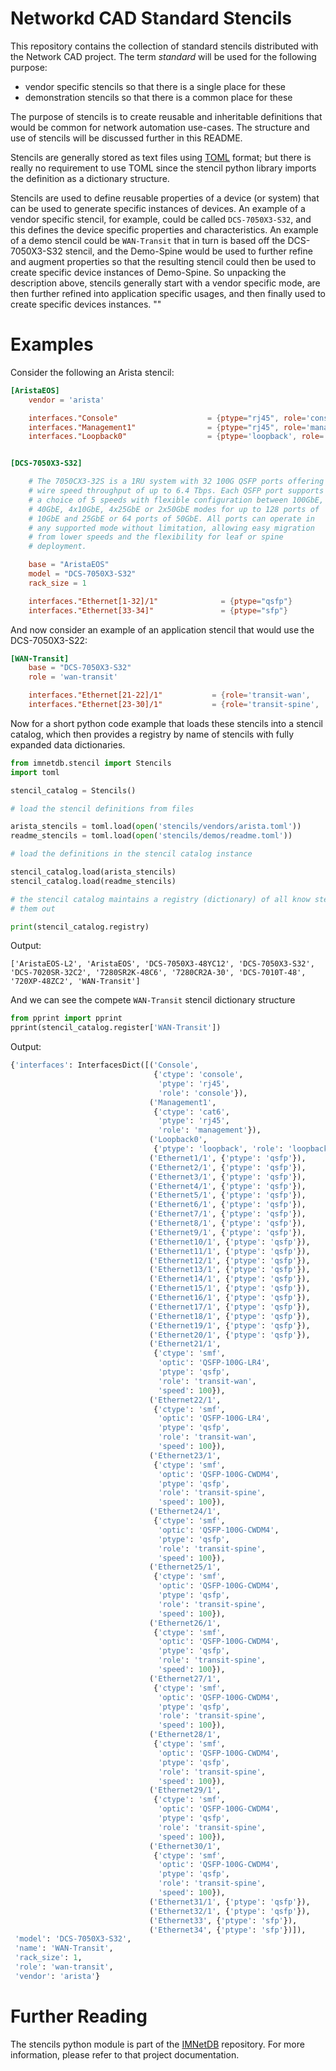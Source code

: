 # Networkd CAD Standard Stencils

This repository contains the collection of standard stencils distributed with
the Network CAD project.  The term *standard* will be used for the following purpose:

   - vendor specific stencils so that there is a single place for these
   - demonstration stencils so that there is a common place for these

The purpose of stencils is to create reusable and inheritable definitions that would be
common for network automation use-cases.  The structure and use of stencils will be discussed
further in this README.

Stencils are generally stored as text files using
[TOML](https://github.com/toml-lang/toml) format; but there is really no
requirement to use TOML since the stencil python library imports the definition
as a dictionary structure.

Stencils are used to define reusable properties of a device (or system) that
can be used to generate specific instances of devices.  An example of a vendor
specific stencil, for example, could be called `DCS-7050X3-S32`, and this
defines the device specific properties and characteristics.  An example of a
demo stencil could be `WAN-Transit` that in turn is based off the
DCS-7050X3-S32 stencil, and the Demo-Spine would be used to further refine and
augment properties so that the resulting stencil could then be used to create
specific device instances of Demo-Spine.  So unpacking the description above,
stencils generally start with a vendor specific mode, are then further refined
into application specific usages, and then finally used to create specific
devices instances.
""   

# Examples

Consider the following an Arista stencil:

````toml
[AristaEOS]
    vendor = 'arista'

    interfaces."Console"                    = {ptype="rj45", role='console',    ctype='console'}
    interfaces."Management1"                = {ptype="rj45", role='management', ctype='cat6'}
    interfaces."Loopback0"                  = {ptype='loopback', role='loopback'}


[DCS-7050X3-S32]

    # The 7050CX3-32S is a 1RU system with 32 100G QSFP ports offering
    # wire speed throughput of up to 6.4 Tbps. Each QSFP port supports
    # a choice of 5 speeds with flexible configuration between 100GbE,
    # 40GbE, 4x10GbE, 4x25GbE or 2x50GbE modes for up to 128 ports of
    # 10GbE and 25GbE or 64 ports of 50GbE. All ports can operate in
    # any supported mode without limitation, allowing easy migration
    # from lower speeds and the flexibility for leaf or spine
    # deployment.

    base = "AristaEOS"
    model = "DCS-7050X3-S32"
    rack_size = 1

    interfaces."Ethernet[1-32]/1"              = {ptype="qsfp"}
    interfaces."Ethernet[33-34]"               = {ptype="sfp"}
````   

And now consider an example of an application stencil that would use the DCS-7050X3-S22:

````toml
[WAN-Transit]
    base = "DCS-7050X3-S32"
    role = 'wan-transit'

    interfaces."Ethernet[21-22]/1"           = {role='transit-wan',     speed=100, optic='QSFP-100G-LR4',     ctype='smf'}
    interfaces."Ethernet[23-30]/1"           = {role='transit-spine',   speed=100, optic='QSFP-100G-CWDM4',   ctype='smf'}
````

Now for a short python code example that loads these stencils into a stencil catalog, which then provides
a registry by name of stencils with fully expanded data dictionaries.

````python
from imnetdb.stencil import Stencils
import toml

stencil_catalog = Stencils()

# load the stencil definitions from files

arista_stencils = toml.load(open('stencils/vendors/arista.toml'))
readme_stencils = toml.load(open('stencils/demos/readme.toml'))

# load the definitions in the stencil catalog instance

stencil_catalog.load(arista_stencils)
stencil_catalog.load(readme_stencils)

# the stencil catalog maintains a registry (dictionary) of all know stencils, we can list
# them out

print(stencil_catalog.registry)
````

Output:
````shell script
['AristaEOS-L2', 'AristaEOS', 'DCS-7050X3-48YC12', 'DCS-7050X3-S32', 'DCS-7020SR-32C2', '7280SR2K-48C6', '7280CR2A-30', 'DCS-7010T-48', '720XP-48ZC2', 'WAN-Transit']
````

And we can see the compete `WAN-Transit` stencil dictionary structure

````python
from pprint import pprint
pprint(stencil_catalog.register['WAN-Transit'])
````

Output:
```python
{'interfaces': InterfacesDict([('Console',
                                {'ctype': 'console',
                                 'ptype': 'rj45',
                                 'role': 'console'}),
                               ('Management1',
                                {'ctype': 'cat6',
                                 'ptype': 'rj45',
                                 'role': 'management'}),
                               ('Loopback0',
                                {'ptype': 'loopback', 'role': 'loopback'}),
                               ('Ethernet1/1', {'ptype': 'qsfp'}),
                               ('Ethernet2/1', {'ptype': 'qsfp'}),
                               ('Ethernet3/1', {'ptype': 'qsfp'}),
                               ('Ethernet4/1', {'ptype': 'qsfp'}),
                               ('Ethernet5/1', {'ptype': 'qsfp'}),
                               ('Ethernet6/1', {'ptype': 'qsfp'}),
                               ('Ethernet7/1', {'ptype': 'qsfp'}),
                               ('Ethernet8/1', {'ptype': 'qsfp'}),
                               ('Ethernet9/1', {'ptype': 'qsfp'}),
                               ('Ethernet10/1', {'ptype': 'qsfp'}),
                               ('Ethernet11/1', {'ptype': 'qsfp'}),
                               ('Ethernet12/1', {'ptype': 'qsfp'}),
                               ('Ethernet13/1', {'ptype': 'qsfp'}),
                               ('Ethernet14/1', {'ptype': 'qsfp'}),
                               ('Ethernet15/1', {'ptype': 'qsfp'}),
                               ('Ethernet16/1', {'ptype': 'qsfp'}),
                               ('Ethernet17/1', {'ptype': 'qsfp'}),
                               ('Ethernet18/1', {'ptype': 'qsfp'}),
                               ('Ethernet19/1', {'ptype': 'qsfp'}),
                               ('Ethernet20/1', {'ptype': 'qsfp'}),
                               ('Ethernet21/1',
                                {'ctype': 'smf',
                                 'optic': 'QSFP-100G-LR4',
                                 'ptype': 'qsfp',
                                 'role': 'transit-wan',
                                 'speed': 100}),
                               ('Ethernet22/1',
                                {'ctype': 'smf',
                                 'optic': 'QSFP-100G-LR4',
                                 'ptype': 'qsfp',
                                 'role': 'transit-wan',
                                 'speed': 100}),
                               ('Ethernet23/1',
                                {'ctype': 'smf',
                                 'optic': 'QSFP-100G-CWDM4',
                                 'ptype': 'qsfp',
                                 'role': 'transit-spine',
                                 'speed': 100}),
                               ('Ethernet24/1',
                                {'ctype': 'smf',
                                 'optic': 'QSFP-100G-CWDM4',
                                 'ptype': 'qsfp',
                                 'role': 'transit-spine',
                                 'speed': 100}),
                               ('Ethernet25/1',
                                {'ctype': 'smf',
                                 'optic': 'QSFP-100G-CWDM4',
                                 'ptype': 'qsfp',
                                 'role': 'transit-spine',
                                 'speed': 100}),
                               ('Ethernet26/1',
                                {'ctype': 'smf',
                                 'optic': 'QSFP-100G-CWDM4',
                                 'ptype': 'qsfp',
                                 'role': 'transit-spine',
                                 'speed': 100}),
                               ('Ethernet27/1',
                                {'ctype': 'smf',
                                 'optic': 'QSFP-100G-CWDM4',
                                 'ptype': 'qsfp',
                                 'role': 'transit-spine',
                                 'speed': 100}),
                               ('Ethernet28/1',
                                {'ctype': 'smf',
                                 'optic': 'QSFP-100G-CWDM4',
                                 'ptype': 'qsfp',
                                 'role': 'transit-spine',
                                 'speed': 100}),
                               ('Ethernet29/1',
                                {'ctype': 'smf',
                                 'optic': 'QSFP-100G-CWDM4',
                                 'ptype': 'qsfp',
                                 'role': 'transit-spine',
                                 'speed': 100}),
                               ('Ethernet30/1',
                                {'ctype': 'smf',
                                 'optic': 'QSFP-100G-CWDM4',
                                 'ptype': 'qsfp',
                                 'role': 'transit-spine',
                                 'speed': 100}),
                               ('Ethernet31/1', {'ptype': 'qsfp'}),
                               ('Ethernet32/1', {'ptype': 'qsfp'}),
                               ('Ethernet33', {'ptype': 'sfp'}),
                               ('Ethernet34', {'ptype': 'sfp'})]),
 'model': 'DCS-7050X3-S32',
 'name': 'WAN-Transit',
 'rack_size': 1,
 'role': 'wan-transit',
 'vendor': 'arista'}
```

# Further Reading

The stencils python module is part of the [IMNetDB](https://github.com/imnetdb/imnetdb) repository.  For more information, please refer to that
project documentation.